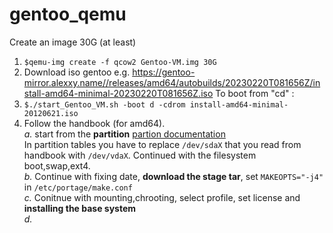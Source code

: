 # gentoo_qemu<br>
Create an image 30G (at least)
1. ```$qemu-img create -f qcow2 Gentoo-VM.img 30G```
2. Download iso gentoo e.g. https://gentoo-mirror.alexxy.name//releases/amd64/autobuilds/20230220T081656Z/install-amd64-minimal-20230220T081656Z.iso
To boot from "cd" :
3. ```$./start_Gentoo_VM.sh -boot d -cdrom install-amd64-minimal-20120621.iso```
4. Follow the handbook (for amd64). <br>
*a.* start from the **partition** [partion documentation](https://wiki.gentoo.org/wiki/Handbook:AMD64/Installation/Disks) <br>
In partition tables you have to replace ```/dev/sdaX``` that you read from handbook with ```/dev/vdaX```. Continued with the filesystem
boot,swap,ext4.<br>
*b.* Continue with fixing date, **download the stage tar**, set ```MAKEOPTS="-j4" ``` in ```/etc/portage/make.conf```<br>
*c.* Conitnue with mounting,chrooting, select profile, set license and **installing the base system**<br>
*d.* 

